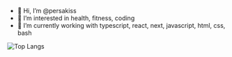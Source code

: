 - 👋 Hi, I’m @persakiss
- 👀 I’m interested in health, fitness, coding
- 🌱 I’m currently working with typescript, react, next, javascript, html, css, bash

<!---
persakiss/persakiss is a ✨ special ✨ repository because its `README.md` (this file) appears on your GitHub profile.
You can click the Preview link to take a look at your changes.
--->


![Top Langs](https://github-readme-stats-coral-eight-66.vercel.app/api/top-langs/?username=persakiss) <!-- please update -->
